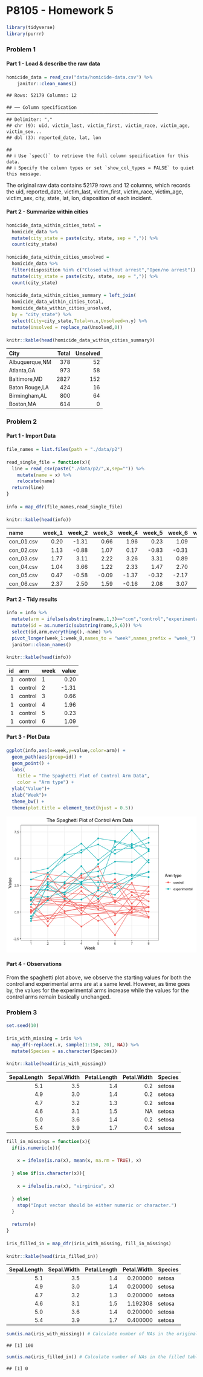 P8105 - Homework 5
================

``` r
library(tidyverse)
library(purrr)
```

### Problem 1

#### Part 1 - Load & describe the raw data

``` r
homicide_data = read_csv("data/homicide-data.csv") %>%
    janitor::clean_names()
```

    ## Rows: 52179 Columns: 12

    ## ── Column specification ────────────────────────────────────────────────────────
    ## Delimiter: ","
    ## chr (9): uid, victim_last, victim_first, victim_race, victim_age, victim_sex...
    ## dbl (3): reported_date, lat, lon

    ## 
    ## ℹ Use `spec()` to retrieve the full column specification for this data.
    ## ℹ Specify the column types or set `show_col_types = FALSE` to quiet this message.

The original raw data contains 52179 rows and 12 columns, which records
the uid, reported_date, victim_last, victim_first, victim_race,
victim_age, victim_sex, city, state, lat, lon, disposition of each
incident.

#### Part 2 - Summarize within cities

``` r
homicide_data_within_cities_total = 
  homicide_data %>%
  mutate(city_state = paste(city, state, sep = ",")) %>%
  count(city_state)
  
homicide_data_within_cities_unsolved = 
  homicide_data %>%
  filter(disposition %in% c("Closed without arrest","Open/no arrest")) %>%
  mutate(city_state = paste(city, state, sep = ",")) %>%
  count(city_state)  

homicide_data_within_cities_summary = left_join(
  homicide_data_within_cities_total, 
  homicide_data_within_cities_unsolved, 
  by = "city_state") %>%
  select(City=city_state,Total=n.x,Unsolved=n.y) %>%
  mutate(Unsolved = replace_na(Unsolved,0))

knitr::kable(head(homicide_data_within_cities_summary))
```

| City           | Total | Unsolved |
|:---------------|------:|---------:|
| Albuquerque,NM |   378 |       52 |
| Atlanta,GA     |   973 |       58 |
| Baltimore,MD   |  2827 |      152 |
| Baton Rouge,LA |   424 |       16 |
| Birmingham,AL  |   800 |       64 |
| Boston,MA      |   614 |        0 |

### Problem 2

#### Part 1 - Import Data

``` r
file_names = list.files(path = "./data/p2")

read_single_file = function(x){
  line = read_csv(paste("./data/p2/",x,sep="")) %>%
    mutate(name = x) %>%
    relocate(name)
  return(line)
}

info = map_dfr(file_names,read_single_file)

knitr::kable(head(info))
```

| name       | week_1 | week_2 | week_3 | week_4 | week_5 | week_6 | week_7 | week_8 |
|:-----------|-------:|-------:|-------:|-------:|-------:|-------:|-------:|-------:|
| con_01.csv |   0.20 |  -1.31 |   0.66 |   1.96 |   0.23 |   1.09 |   0.05 |   1.94 |
| con_02.csv |   1.13 |  -0.88 |   1.07 |   0.17 |  -0.83 |  -0.31 |   1.58 |   0.44 |
| con_03.csv |   1.77 |   3.11 |   2.22 |   3.26 |   3.31 |   0.89 |   1.88 |   1.01 |
| con_04.csv |   1.04 |   3.66 |   1.22 |   2.33 |   1.47 |   2.70 |   1.87 |   1.66 |
| con_05.csv |   0.47 |  -0.58 |  -0.09 |  -1.37 |  -0.32 |  -2.17 |   0.45 |   0.48 |
| con_06.csv |   2.37 |   2.50 |   1.59 |  -0.16 |   2.08 |   3.07 |   0.78 |   2.35 |

#### Part 2 - Tidy results

``` r
info = info %>%
  mutate(arm = ifelse(substring(name,1,3)=="con","control","experimental")) %>%
  mutate(id = as.numeric(substring(name,5,6))) %>%
  select(id,arm,everything(),-name) %>%
  pivot_longer(week_1:week_8,names_to = "week",names_prefix = "week_") %>%
  janitor::clean_names()

knitr::kable(head(info))
```

|  id | arm     | week | value |
|----:|:--------|:-----|------:|
|   1 | control | 1    |  0.20 |
|   1 | control | 2    | -1.31 |
|   1 | control | 3    |  0.66 |
|   1 | control | 4    |  1.96 |
|   1 | control | 5    |  0.23 |
|   1 | control | 6    |  1.09 |

#### Part 3 - Plot Data

``` r
ggplot(info,aes(x=week,y=value,color=arm)) + 
  geom_path(aes(group=id)) +
  geom_point() +
  labs(
    title = "The Spaghetti Plot of Control Arm Data",
    color = "Arm type") +
  ylab("Value")+
  xlab("Week")+
  theme_bw() +
  theme(plot.title = element_text(hjust = 0.5))
```

![](p8105_hw5_mx2262_files/figure-gfm/p2_plot-1.png)<!-- -->

#### Part 4 - Observations

From the spaghetti plot above, we observe the starting values for both
the control and experimental arms are at a same level. However, as time
goes by, the values for the experimental arms increase while the values
for the control arms remain basically unchanged.

### Problem 3

``` r
set.seed(10)

iris_with_missing = iris %>% 
  map_df(~replace(.x, sample(1:150, 20), NA)) %>%
  mutate(Species = as.character(Species))

knitr::kable(head(iris_with_missing))
```

| Sepal.Length | Sepal.Width | Petal.Length | Petal.Width | Species |
|-------------:|------------:|-------------:|------------:|:--------|
|          5.1 |         3.5 |          1.4 |         0.2 | setosa  |
|          4.9 |         3.0 |          1.4 |         0.2 | setosa  |
|          4.7 |         3.2 |          1.3 |         0.2 | setosa  |
|          4.6 |         3.1 |          1.5 |          NA | setosa  |
|          5.0 |         3.6 |          1.4 |         0.2 | setosa  |
|          5.4 |         3.9 |          1.7 |         0.4 | setosa  |

``` r
fill_in_missings = function(x){
  if(is.numeric(x)){
    
    x = ifelse(is.na(x), mean(x, na.rm = TRUE), x)
    
  } else if(is.character(x)){
    
    x = ifelse(is.na(x), "virginica", x)
    
  } else{
    stop("Input vector should be either numeric or character.")
  }
  
  return(x)
}

iris_filled_in = map_dfr(iris_with_missing, fill_in_missings)

knitr::kable(head(iris_filled_in))
```

| Sepal.Length | Sepal.Width | Petal.Length | Petal.Width | Species |
|-------------:|------------:|-------------:|------------:|:--------|
|          5.1 |         3.5 |          1.4 |    0.200000 | setosa  |
|          4.9 |         3.0 |          1.4 |    0.200000 | setosa  |
|          4.7 |         3.2 |          1.3 |    0.200000 | setosa  |
|          4.6 |         3.1 |          1.5 |    1.192308 | setosa  |
|          5.0 |         3.6 |          1.4 |    0.200000 | setosa  |
|          5.4 |         3.9 |          1.7 |    0.400000 | setosa  |

``` r
sum(is.na(iris_with_missing)) # Calculate number of NAs in the original table
```

    ## [1] 100

``` r
sum(is.na(iris_filled_in)) # Calculate number of NAs in the filled table
```

    ## [1] 0

